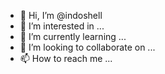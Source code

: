- 👋 Hi, I’m @indoshell
- 👀 I’m interested in ...
- 🌱 I’m currently learning ...
- 💞️ I’m looking to collaborate on ...
- 📫 How to reach me ...

<!---
indoshell/indoshell is a ✨ special ✨ repository because its `README.md` (this file) appears on your GitHub profile.
You can click the Preview link to take a look at your changes.
--->
